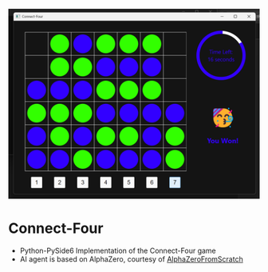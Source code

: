 ![Game screenshot](https://github.com/NgChucky/Connect-Four/blob/main/game_snapshot.png)
# Connect-Four
* Python-PySide6 Implementation of the Connect-Four game  
* AI agent is based on AlphaZero, courtesy of [AlphaZeroFromScratch](https://github.com/foersterrobert/AlphaZeroFromScratch/tree/main)
